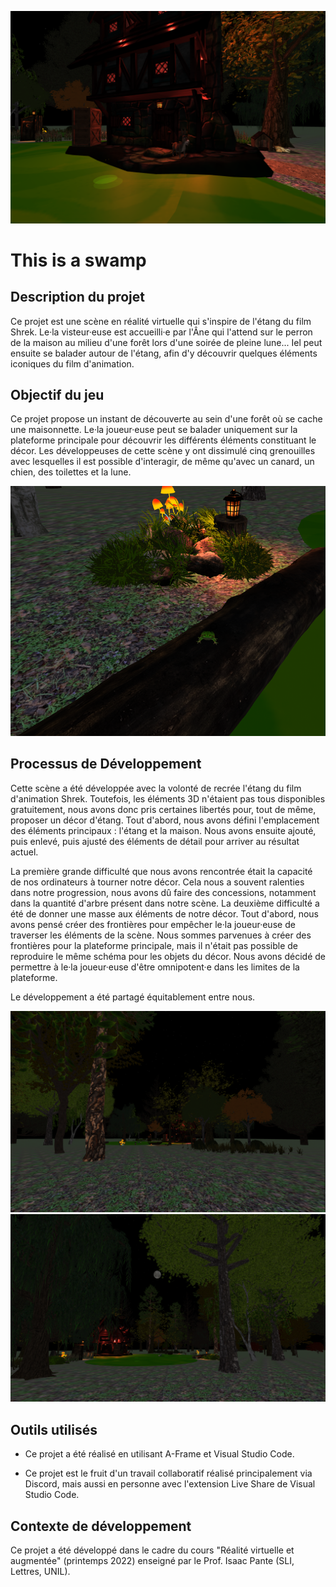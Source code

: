 ![](assets/ReadMe/ReadMe1.png)


# This is a swamp

## Description du projet
Ce projet est une scène en réalité virtuelle qui s'inspire de l'étang du film Shrek. Le·la visteur·euse est accueilli·e par l'Âne qui l'attend sur le perron de la maison au milieu d'une forêt lors d'une soirée de pleine lune... Iel peut ensuite se balader autour de l'étang, afin d'y découvrir quelques éléments iconiques du film d'animation.

## Objectif du jeu
Ce projet propose un instant de découverte au sein d'une forêt où se cache une maisonnette. Le·la joueur·euse peut se balader uniquement sur la plateforme principale pour découvrir les différents éléments constituant le décor. Les développeuses de cette scène y ont dissimulé cinq grenouilles avec lesquelles il est possible d'interagir, de même qu'avec un canard, un chien, des toilettes et la lune. 


![](assets/ReadMe/ReadMe3.png)



## Processus de Développement
Cette scène a été développée avec la volonté de recrée l'étang du film d'animation Shrek. Toutefois, les éléments 3D n'étaient pas tous disponibles gratuitement, nous avons donc pris certaines libertés pour, tout de même, proposer un décor d'étang. Tout d'abord, nous avons défini l'emplacement des éléments principaux : l'étang et la maison. Nous avons ensuite ajouté, puis enlevé, puis ajusté des éléments de détail pour arriver au résultat actuel. 

La première grande difficulté que nous avons rencontrée était la capacité de nos ordinateurs à tourner notre décor. Cela nous a souvent ralenties dans notre progression, nous avons dû faire des concessions, notamment dans la quantité d'arbre présent dans notre scène. 
La deuxième difficulté a été de donner une masse aux éléments de notre décor. Tout d'abord, nous avons pensé créer des frontières pour empêcher le·la joueur·euse de traverser les éléments de la scène. Nous sommes parvenues à créer des frontières pour la plateforme principale, mais il n'était pas possible de reproduire le même schéma pour les objets du décor. Nous avons décidé de permettre à le·la joueur·euse d'être omnipotent·e dans les limites de la plateforme. 

Le développement a été partagé équitablement entre nous. 


![](assets/ReadMe/ReadMe4.png)
![](assets/ReadMe/ReadMe2.png)

## **Outils utilisés**
- Ce projet a été réalisé en utilisant A-Frame et Visual Studio Code.

- Ce projet est le fruit d'un travail collaboratif réalisé principalement via Discord, mais aussi en personne avec l'extension Live Share de Visual Studio Code.

## Contexte de développement
Ce projet a été développé dans le cadre du cours "Réalité virtuelle et augmentée" (printemps 2022) enseigné par le Prof. Isaac Pante (SLI, Lettres, UNIL).
